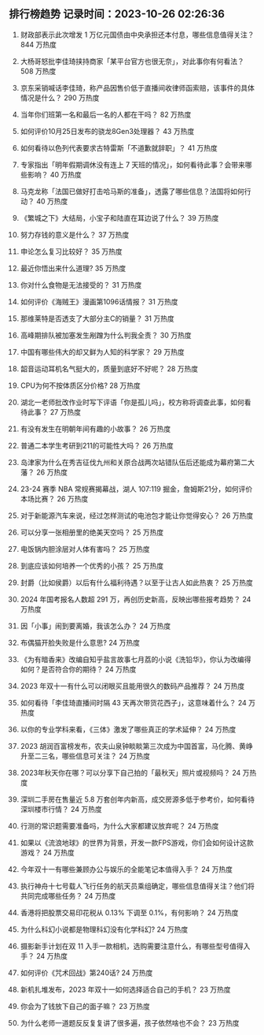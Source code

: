 
## 排行榜趋势 记录时间：2023-10-26 02:26:36
  
  1. 财政部表示此次增发 1 万亿元国债由中央承担还本付息，哪些信息值得关注？ 844 万热度
    
  2. 大杨哥怒批李佳琦挟持商家「某平台官方也很无奈」，对此事你有何看法？ 508 万热度
    
  3. 京东采销喊话李佳琦，称产品因售价低于直播间收律师函索赔，该事件的具体情况是什么？ 290 万热度
    
  4. 当年你们班第一名和最后一名的人都在干吗？ 82 万热度
    
  5. 如何评价10月25日发布的骁龙8Gen3处理器？ 43 万热度
    
  6. 如何看待以色列代表要求古特雷斯「不道歉就辞职」？ 41 万热度
    
  7. 专家指出「明年假期调休没有连上 7 天班的情况」，如何看待此事？会带来哪些影响？ 40 万热度
    
  8. 马克龙称「法国已做好打击哈马斯的准备」，透露了哪些信息？法国将如何行动？ 40 万热度
    
  9. 《繁城之下》大结局，小宝子和陆直在耳边说了什么？ 39 万热度
    
  10. 努力存钱的意义是什么？ 37 万热度
    
  11. 申论怎么复习比较好？ 35 万热度
    
  12. 最近你悟出来什么道理? 35 万热度
    
  13. 你对什么食物是无法接受的？ 31 万热度
    
  14. 如何评价《海贼王》漫画第1096话情报？ 31 万热度
    
  15. 那维莱特是否透支了大部分主C的销量？ 31 万热度
    
  16. 高峰期排队被加塞发生剐蹭为什么判我全责？ 30 万热度
    
  17. 中国有哪些伟大的却又鲜为人知的科学家？ 29 万热度
    
  18. 韶音运动耳机名气挺大的，质量到底好不好呢？ 28 万热度
    
  19. CPU为何不按体质区分价格? 28 万热度
    
  20. 湖北一老师批改作业时写下评语「你是孤儿吗」，校方称将调查此事，如何看待此事？ 27 万热度
    
  21. 有没有发生在明朝年间有趣的小故事？ 26 万热度
    
  22. 普通二本学生考研到211的可能性大吗？ 26 万热度
    
  23. 岛津家为什么在秀吉征伐九州和关原合战两次站错队伍后还能成为幕府第二大藩？ 26 万热度
    
  24. 23-24 赛季 NBA 常规赛揭幕战，湖人 107:119 掘金，詹姆斯21分，如何评价本场比赛？ 26 万热度
    
  25. 对于新能源汽车来说，经过怎样测试的电池包才能让你觉得安心？ 26 万热度
    
  26. 可以分享一张相册里的绝美天空吗？ 25 万热度
    
  27. 电饭锅内胆涂层对人体有害吗？ 25 万热度
    
  28. 到底应该如何培养一个优秀的小孩？ 25 万热度
    
  29. 封爵（比如侯爵）以后有什么福利待遇？以至于让古人如此热衷？ 25 万热度
    
  30. 2024 年国考报名人数超 291 万，再创历史新高，反映出哪些报考趋势？ 24 万热度
    
  31. 因「小事」闹到要离婚，我该怎么办？ 24 万热度
    
  32. 布偶猫开脸失败是什么意思? 24 万热度
    
  33. 《为有暗香来》改编自知乎盐言故事七月荔的小说《洗铅华》，你认为改编得如何？是否符合你的期待？ 24 万热度
    
  34. 2023 年双十一有什么可以闭眼买且能用很久的数码产品推荐？ 24 万热度
    
  35. 如何看待「李佳琦直播间时隔 43 天再次带货花西子」，这意味着什么？ 24 万热度
    
  36. 以你的专业学科来看，《三体》激发了哪些真正的学术延伸？ 24 万热度
    
  37. 2023 胡润百富榜发布，农夫山泉钟睒睒第三次成为中国首富，马化腾、黄峥升至二三名，哪些信息可关注？ 24 万热度
    
  38. 2023年秋天你在哪？可以分享下自己拍的「最秋天」照片或视频吗？ 24 万热度
    
  39. 深圳二手房在售量近 5.8 万套创年内新高，成交房源多低于参考价，如何看待深圳楼市行情？ 24 万热度
    
  40. 行测的常识题需要准备吗，为什么大家都建议放弃呢？ 24 万热度
    
  41. 如果以《流浪地球》的世界为背景，开发一款FPS游戏，你们会如何设计这款游戏？ 24 万热度
    
  42. 今年双十一有哪些兼顾办公与娱乐的全能笔记本值得入手？ 24 万热度
    
  43. 执行神舟十七号载人飞行任务的航天员乘组确定，哪些信息值得关注？他们将共同完成哪些任务？ 24 万热度
    
  44. 香港将把股票交易印花税从 0.13% 下调至 0.1%，有何影响？ 24 万热度
    
  45. 为什么科幻小说都是物理科幻没有化学科幻? 24 万热度
    
  46. 摄影新手计划在双 11 入手一款相机，选购需要注意什么，有哪些型号值得入手？ 24 万热度
    
  47. 如何评价《咒术回战》第240话? 24 万热度
    
  48. 新机扎堆发布，2023 年双十一如何选择适合自己的手机？ 23 万热度
    
  49. 你会为了钱放下自己的面子嘛？ 23 万热度
    
  50. 为什么老师一道题反反复复讲了很多遍，孩子依然啥也不会？ 23 万热度
    